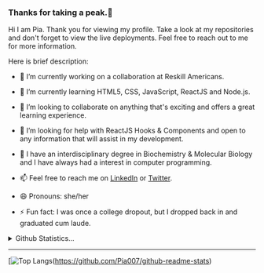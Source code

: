 ### Thanks for taking a peak.👋


Hi I am Pia. Thank you for viewing my profile.  Take a look at my repositories and don't forget to view the live deployments. Feel free to reach out to me for more information.

Here is  brief description:

- 🔭 I’m currently working on a collaboration  at Reskill Americans.

- 🌱 I’m currently learning HTML5, CSS, JavaScript, ReactJS and  Node.js.

- 👯 I’m looking to collaborate on anything that's exciting and offers a great learning experience.

- 🤔 I’m looking for help with ReactJS Hooks & Components and open to any information that will assist in my development.

- 💬 I have an interdisciplinary degree in Biochemistry & Molecular Biology and I have always had a interest in computer programming. 

- 📫 Feel free to reach me on  [LinkedIn](https://linkedin.com/in/pia-torain-dev) or [Twitter](https://twitter.com/FeenixRizn).

- 😄 Pronouns: she/her

- ⚡ Fun fact: I was once a college dropout, but I dropped back in and graduated cum laude.
<details>
  <summary>Github Statistics...</summary>
  <p align ="center">
    <img src="https://github-readme-stats.vercel.app/api?username=Pia007&count_private=true&include_all_commits=trueshow_icons=true&theme=algolia" />
  </p>
</details>

<hr>

[![Top Langs](https://github-readme-stats.vercel.app/api/top-langs/?username=Pia007)(https://github.com/Pia007/github-readme-stats)




